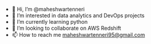 - 👋 Hi, I’m @maheshwartenneri
- 👀 I’m interested in data analytics and DevOps projects
- 🌱 I’m currently learning python
- 💞️ I’m looking to collaborate on AWS Redshift
- 📫 How to reach me maheshwartenneri95@gmail.com

<!---
maheshwartenneri/maheshwartenneri is a ✨ special ✨ repository because its `README.md` (this file) appears on your GitHub profile.
You can click the Preview link to take a look at your changes.
--->
